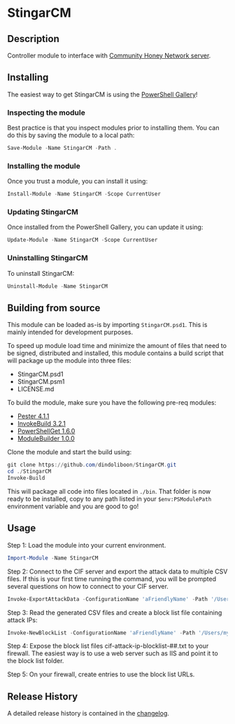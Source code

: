 # StingarCM

## Description

Controller module to interface with [Community Honey Network server](https://communityhoneynetwork.readthedocs.io).

## Installing

The easiest way to get StingarCM is using the [PowerShell Gallery](https://powershellgallery.com/packages/StingarCM/)!

### Inspecting the module

Best practice is that you inspect modules prior to installing them. You can do this by saving the module to a local path:

``` PowerShell
Save-Module -Name StingarCM -Path .
```

### Installing the module

Once you trust a module, you can install it using:

``` PowerShell
Install-Module -Name StingarCM -Scope CurrentUser
```

### Updating StingarCM

Once installed from the PowerShell Gallery, you can update it using:

``` PowerShell
Update-Module -Name StingarCM -Scope CurrentUser
```

### Uninstalling StingarCM

To uninstall StingarCM:

``` PowerShell
Uninstall-Module -Name StingarCM
```

## Building from source

This module can be loaded as-is by importing `StingarCM.psd1`. This is mainly intended for development purposes.

To speed up module load time and minimize the amount of files that need to be signed, distributed and installed, this module contains a build script that will package up the module into three files:

- StingarCM.psd1
- StingarCM.psm1
- LICENSE.md

To build the module, make sure you have the following pre-req modules:

- [Pester 4.1.1](https://www.powershellgallery.com/packages/Pester/4.1.1)
- [InvokeBuild 3.2.1](https://www.powershellgallery.com/packages/InvokeBuild/3.2.1)
- [PowerShellGet 1.6.0](https://www.powershellgallery.com/packages/PowerShellGet/1.6.0)
- [ModuleBuilder 1.0.0](https://www.powershellgallery.com/packages/ModuleBuilder/1.0.0)

Clone the module and start the build using:

```PowerShell
git clone https://github.com/dindoliboon/StingarCM.git
cd ./StingarCM
Invoke-Build
```

This will package all code into files located in `./bin`. That folder is now ready to be installed, copy to any path listed in your `$env:PSModulePath` environment variable and you are good to go!

## Usage

Step 1: Load the module into your current environment.

``` PowerShell
Import-Module -Name StingarCM
```

Step 2: Connect to the CIF server and export the attack data to multiple CSV files. If this is your first time running the command, you will be prompted several questions on how to connect to your CIF server.

``` PowerShell
Invoke-ExportAttackData -ConfigurationName 'aFriendlyName' -Path '/Users/myuser/stingar_data' -Verbose
```

Step 3: Read the generated CSV files and create a block list file containing attack IPs:

``` PowerShell
Invoke-NewBlockList -ConfigurationName 'aFriendlyName' -Path '/Users/myuser/stingar_data' -Verbose
```

Step 4: Expose the block list files cif-attack-ip-blocklist-##.txt to your firewall. The easiest way is to use a web server such as IIS and point it to the block list folder.

Step 5: On your firewall, create entries to use the block list URLs.

## Release History

A detailed release history is contained in the [changelog](CHANGELOG.md).

